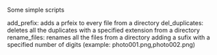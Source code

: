 Some simple scripts

add_prefix: adds a prfeix to every file from a directory
del_duplicates: deletes all the duplicates with a specified extension from a directory
rename_files: renames all the files from a directory adding a sufix with a specified number of digits (example: photo001.png,photo002.png)
